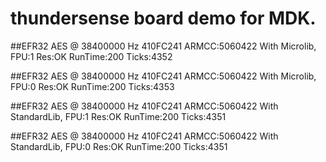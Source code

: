 # thundersense board demo for MDK.

##EFR32 AES @ 38400000 Hz 410FC241 ARMCC:5060422
With Microlib, FPU:1
Res:OK RunTime:200 Ticks:4352

##EFR32 AES @ 38400000 Hz 410FC241 ARMCC:5060422
With Microlib, FPU:0
Res:OK RunTime:200 Ticks:4353

##EFR32 AES @ 38400000 Hz 410FC241 ARMCC:5060422
With StandardLib, FPU:1
Res:OK RunTime:200 Ticks:4351

##EFR32 AES @ 38400000 Hz 410FC241 ARMCC:5060422
With StandardLib, FPU:0
Res:OK RunTime:200 Ticks:4351


